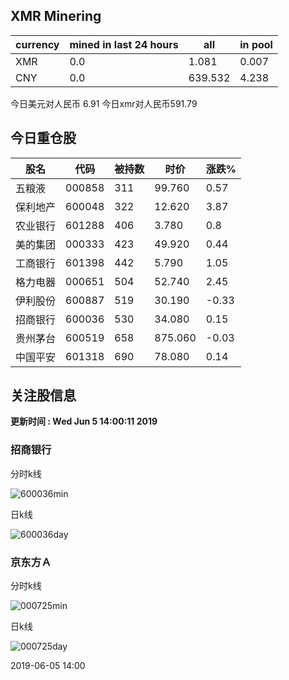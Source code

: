 ## XMR Minering

|currency|mined in last 24 hours|all|in pool|
|---|---|---|---|
|XMR|0.0|1.081|0.007|
|CNY|0.0|639.532|4.238|

今日美元对人民币 6.91	今日xmr对人民币591.79


## 今日重仓股 

|股名|代码|被持数|时价|涨跌%|
|---|---|---|---|---|
|五粮液|000858|311|99.760|0.57|
|保利地产|600048|322|12.620|3.87|
|农业银行|601288|406|3.780|0.8|
|美的集团|000333|423|49.920|0.44|
|工商银行|601398|442|5.790|1.05|
|格力电器|000651|504|52.740|2.45|
|伊利股份|600887|519|30.190|-0.33|
|招商银行|600036|530|34.080|0.15|
|贵州茅台|600519|658|875.060|-0.03|
|中国平安|601318|690|78.080|0.14|

## 关注股信息
**更新时间 : Wed Jun  5 14:00:11 2019**
### 招商银行 
分时k线

![600036min](http://image.sinajs.cn/newchart/min/n/sh600036.gif)

日k线

![600036day](http://image.sinajs.cn/newchart/daily/n/sh600036.gif)

### 京东方Ａ 
分时k线

![000725min](http://image.sinajs.cn/newchart/min/n/sz000725.gif)

日k线

![000725day](http://image.sinajs.cn/newchart/daily/n/sz000725.gif)

2019-06-05 14:00